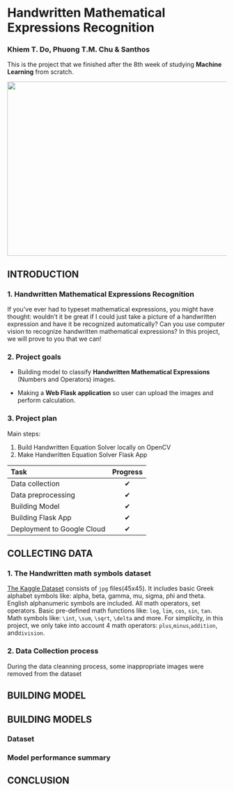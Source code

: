 # Handwritten Mathematical Expressions Recognition
### Khiem T. Do, Phuong T.M. Chu & Santhos

This is the project that we finished after the 8th week of studying **Machine Learning** from scratch.
<p align="center">
  <img width="860" height="400" src="https://cdn.discordapp.com/attachments/603841721222037505/620517992186249226/unknown.png">
</p>

## INTRODUCTION
### 1. Handwritten Mathematical Expressions Recognition
If you've ever had to typeset mathematical expressions, you might have thought: wouldn’t it be great if I could just take a picture of a handwritten expression and have it be recognized automatically? Can you use computer vision to recognize handwritten mathematical expressions? In this project, we will prove to you that we can!

### 2. Project goals
- Building model to classify **Handwritten Mathematical Expressions** (Numbers and Operators) images.

- Making a **Web Flask application** so user can upload the images and perform calculation.

### 3. Project plan
Main steps:
1. Build Handwritten Equation Solver locally on OpenCV
2. Make Handwritten Equation Solver Flask App

|Task|Progress|
|:-----------------------------|:------------:|
|Data collection |✔|
|Data preprocessing |✔|
|Building Model|✔|
|Building Flask App|✔|
|Deployment to Google Cloud|✔|

## COLLECTING DATA
### 1. The Handwritten math symbols dataset
[The Kaggle Dataset](https://www.kaggle.com/xainano/handwrittenmathsymbols) consists of `jpg` files(45x45). It includes basic Greek alphabet symbols like: alpha, beta, gamma, mu, sigma, phi and theta. English alphanumeric symbols are included. All math operators, set operators. Basic pre-defined math functions like: `log`, `lim`, `cos`, `sin`, `tan`. Math symbols like: `\int`, `\sum`, `\sqrt`, `\delta` and more.
For simplicity, in this project, we only take into account 4 math operators: `plus`,`minus`,`addition`, and`division`.

### 2. Data Collection process 
During the data cleanning process, some inappropriate images were removed from the dataset
    
## BUILDING MODEL



## BUILDING MODELS
### Dataset
### Model performance summary

## CONCLUSION
